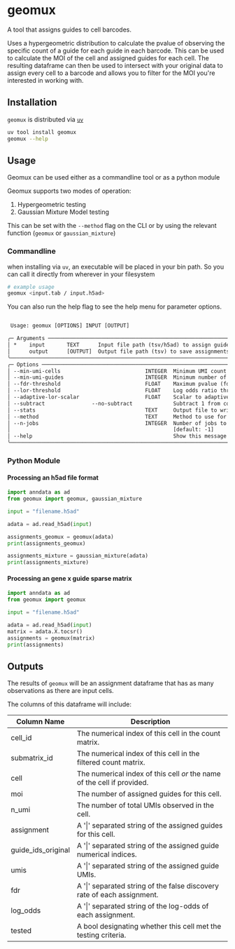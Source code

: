 # geomux

A tool that assigns guides to cell barcodes.

Uses a hypergeometric distribution to calculate the pvalue of observing the specific count of a guide for each guide in each barcode.
This can be used to calculate the MOI of the cell and assigned guides for each cell.
The resulting dataframe can then be used to intersect with your original data to assign every cell to a barcode and allows you to filter for the MOI you're interested in working with.

## Installation

`geomux` is distributed via [`uv`](https://docs.astral.sh/uv/)

```bash
uv tool install geomux
geomux --help
```

## Usage

Geomux can be used either as a commandline tool or as a python module

Geomux supports two modes of operation:

1. Hypergeometric testing
2. Gaussian Mixture Model testing

This can be set with the `--method` flag on the CLI or by using the relevant function (`geomux` or `gaussian_mixture`)

### Commandline

when installing via `uv`, an executable will be placed in your bin path. So you can call it directly from wherever in your filesystem

```bash
# example usage
geomux <input.tab / input.h5ad>
```

You can also run the help flag to see the help menu for parameter options.

```txt

 Usage: geomux [OPTIONS] INPUT [OUTPUT]

╭─ Arguments ────────────────────────────────────────────────────────────────────────────────────────────────────────────────────────────────────────╮
│ *    input       TEXT      Input file path (tsv/h5ad) to assign guides. [required]                                                                 │
│      output      [OUTPUT]  Output file path (tsv) to save assignments. [default: geomux.tsv]                                                       │
╰────────────────────────────────────────────────────────────────────────────────────────────────────────────────────────────────────────────────────╯
╭─ Options ──────────────────────────────────────────────────────────────────────────────────────────────────────────────────────────────────────────╮
│ --min-umi-cells                           INTEGER  Minimum UMI count to consider a barcode [default: 5]                                            │
│ --min-umi-guides                          INTEGER  Minimum number of barcodes to consider a guide [default: 5]                                     │
│ --fdr-threshold                           FLOAT    Maximum pvalue (fdr) to consider a guide-assignment [default: 0.05]                             │
│ --lor-threshold                           FLOAT    Log odds ratio threshold to use (None for adaptive thresholding)                                │
│ --adaptive-lor-scalar                     FLOAT    Scalar to adaptively set log odds ratio threshold                                               │
│ --subtract               --no-subtract             Subtract 1 from counts before testing. [default: subtract]                                      │
│ --stats                                   TEXT     Output file to write assignment statistics to as json                                           │
│ --method                                  TEXT     Method to use for assignment (geomux/mixture) [default: geomux]                                 │
│ --n-jobs                                  INTEGER  Number of jobs to use for parallel processing (mixture model only). -1 for all available cores. │
│                                                    [default: -1]                                                                                   │
│ --help                                             Show this message and exit.                                                                     │
╰────────────────────────────────────────────────────────────────────────────────────────────────────────────────────────────────────────────────────╯
```

### Python Module

#### Processing an h5ad file format

```python
import anndata as ad
from geomux import geomux, gaussian_mixture

input = "filename.h5ad"

adata = ad.read_h5ad(input)

assignments_geomux = geomux(adata)
print(assignments_geomux)

assignments_mixture = gaussian_mixture(adata)
print(assignments_mixture)
```

#### Processing an gene x guide sparse matrix

```python
import anndata as ad
from geomux import geomux

input = "filename.h5ad"

adata = ad.read_h5ad(input)
matrix = adata.X.tocsr()
assignments = geomux(matrix)
print(assignments)
```

## Outputs

The results of `geomux` will be an assignment dataframe that has as many
observations as there are input cells.

The columns of this dataframe will include:

| Column Name        | Description                                                             |
| ------------------ | ----------------------------------------------------------------------- |
| cell_id            | The numerical index of this cell in the count matrix.                   |
| submatrix_id       | The numerical index of this cell in the filtered count matrix.          |
| cell               | The numerical index of this cell _or_ the name of the cell if provided. |
| moi                | The number of assigned guides for this cell.                            |
| n_umi              | The number of total UMIs observed in the cell.                          |
| assignment         | A '\|' separated string of the assigned guides for this cell.           |
| guide_ids_original | A '\|' separated string of the assigned guide numerical indices.        |
| umis               | A '\|' separated string of the assigned guide UMIs.                     |
| fdr                | A '\|' separated string of the false discovery rate of each assignment. |
| log_odds           | A '\|' separated string of the log-odds of each assignment.             |
| tested             | A bool designating whether this cell met the testing criteria.          |
